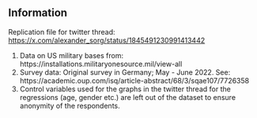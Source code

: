 <h2>Information	</h2>

Replication file for twitter thread: https://x.com/alexander_sorg/status/1845491230991413442

<ol>
  <li>Data on US military bases from: https://installations.militaryonesource.mil/view-all</li>
  <li>Survey data: Original survey in Germany; May - June 2022. See: https://academic.oup.com/isq/article-abstract/68/3/sqae107/7726358 </li>
  <li>Control variables used for the graphs in the twitter thread for the regressions (age, gender etc.) are left out of the dataset to ensure anonymity of the respondents. </li>
</ol>	

